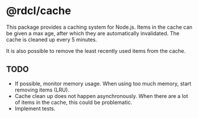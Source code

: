 # @rdcl/cache

This package provides a caching system for Node.js. Items in the cache
can be given a max age, after which they are automatically invalidated.
The cache is cleaned up every 5 minutes.

It is also possible to remove the least recently used items from the
cache.

## TODO

- If possible, monitor memory usage. When using too much memory, start
  removing items (LRU).
- Cache clean up does not happen asynchronously. When there are a lot of
  items in the cache, this could be problematic.
- Implement tests.
